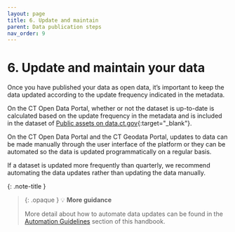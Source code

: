 ```yaml
---
layout: page
title: 6. Update and maintain
parent: Data publication steps
nav_order: 9
---
```


# 6. Update and maintain your data 

Once you have published your data as open data, it’s important to keep the data updated according to the update frequency indicated in the metadata. 

On the CT Open Data Portal, whether or not the dataset is up-to-date is calculated based on the update frequency in the metadata and is included in the dataset of [Public assets on data.ct.gov](https://data.ct.gov/Government/Public-assets-on-data-ct-gov/3pxu-4d3n){:target="_blank"}. 

On the CT Open Data Portal and the CT Geodata Portal, updates to data can be made manually through the user interface of the platform or they can be automated so the data is updated programmatically on a regular basis. 

If a dataset is updated more frequently than quarterly, we recommend automating the data updates rather than updating the data manually. 

{: .note-title }
> {: .opaque }
>💡 **More guidance**
>
>More detail about how to automate data updates can be found in the [Automation Guidelines](data-resources\automation) section of this handbook. 
